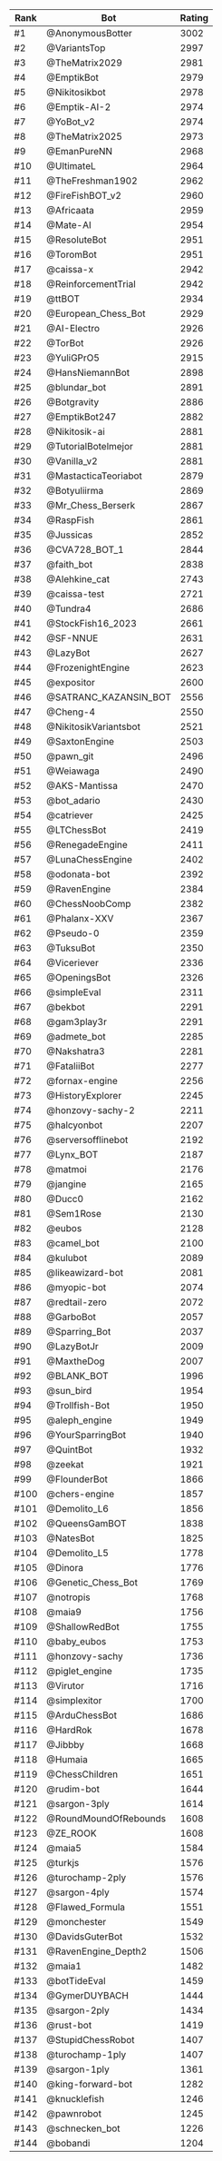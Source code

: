 Rank|Bot|Rating
---|---|---
#1|@AnonymousBotter|3002
#2|@VariantsTop|2997
#3|@TheMatrix2029|2981
#4|@EmptikBot|2979
#5|@Nikitosikbot|2978
#6|@Emptik-AI-2|2974
#7|@YoBot_v2|2974
#8|@TheMatrix2025|2973
#9|@EmanPureNN|2968
#10|@UltimateL|2964
#11|@TheFreshman1902|2962
#12|@FireFishBOT_v2|2960
#13|@Africaata|2959
#14|@Mate-AI|2954
#15|@ResoluteBot|2951
#16|@ToromBot|2951
#17|@caissa-x|2942
#18|@ReinforcementTrial|2942
#19|@ttBOT|2934
#20|@European_Chess_Bot|2929
#21|@AI-Electro|2926
#22|@TorBot|2926
#23|@YuliGPrO5|2915
#24|@HansNiemannBot|2898
#25|@blundar_bot|2891
#26|@Botgravity|2886
#27|@EmptikBot247|2882
#28|@Nikitosik-ai|2881
#29|@TutorialBotelmejor|2881
#30|@Vanilla_v2|2881
#31|@MastacticaTeoriabot|2879
#32|@Botyuliirma|2869
#33|@Mr_Chess_Berserk|2867
#34|@RaspFish|2861
#35|@Jussicas|2852
#36|@CVA728_BOT_1|2844
#37|@faith_bot|2838
#38|@Alehkine_cat|2743
#39|@caissa-test|2721
#40|@Tundra4|2686
#41|@StockFish16_2023|2661
#42|@SF-NNUE|2631
#43|@LazyBot|2627
#44|@FrozenightEngine|2623
#45|@expositor|2600
#46|@SATRANC_KAZANSIN_BOT|2556
#47|@Cheng-4|2550
#48|@NikitosikVariantsbot|2521
#49|@SaxtonEngine|2503
#50|@pawn_git|2496
#51|@Weiawaga|2490
#52|@AKS-Mantissa|2470
#53|@bot_adario|2430
#54|@catriever|2425
#55|@LTChessBot|2419
#56|@RenegadeEngine|2411
#57|@LunaChessEngine|2402
#58|@odonata-bot|2392
#59|@RavenEngine|2384
#60|@ChessNoobComp|2382
#61|@Phalanx-XXV|2367
#62|@Pseudo-0|2359
#63|@TuksuBot|2350
#64|@Viceriever|2336
#65|@OpeningsBot|2326
#66|@simpleEval|2311
#67|@bekbot|2291
#68|@gam3play3r|2291
#69|@admete_bot|2285
#70|@Nakshatra3|2281
#71|@FataliiBot|2277
#72|@fornax-engine|2256
#73|@HistoryExplorer|2245
#74|@honzovy-sachy-2|2211
#75|@halcyonbot|2207
#76|@serversofflinebot|2192
#77|@Lynx_BOT|2187
#78|@matmoi|2176
#79|@jangine|2165
#80|@Ducc0|2162
#81|@Sem1Rose|2130
#82|@eubos|2128
#83|@camel_bot|2100
#84|@kulubot|2089
#85|@likeawizard-bot|2081
#86|@myopic-bot|2074
#87|@redtail-zero|2072
#88|@GarboBot|2057
#89|@Sparring_Bot|2037
#90|@LazyBotJr|2009
#91|@MaxtheDog|2007
#92|@BLANK_BOT|1996
#93|@sun_bird|1954
#94|@Trollfish-Bot|1950
#95|@aleph_engine|1949
#96|@YourSparringBot|1940
#97|@QuintBot|1932
#98|@zeekat|1921
#99|@FlounderBot|1866
#100|@chers-engine|1857
#101|@Demolito_L6|1856
#102|@QueensGamBOT|1838
#103|@NatesBot|1825
#104|@Demolito_L5|1778
#105|@Dinora|1776
#106|@Genetic_Chess_Bot|1769
#107|@notropis|1768
#108|@maia9|1756
#109|@ShallowRedBot|1755
#110|@baby_eubos|1753
#111|@honzovy-sachy|1736
#112|@piglet_engine|1735
#113|@Virutor|1716
#114|@simplexitor|1700
#115|@ArduChessBot|1686
#116|@HardRok|1678
#117|@Jibbby|1668
#118|@Humaia|1665
#119|@ChessChildren|1651
#120|@rudim-bot|1644
#121|@sargon-3ply|1614
#122|@RoundMoundOfRebounds|1608
#123|@ZE_ROOK|1608
#124|@maia5|1584
#125|@turkjs|1576
#126|@turochamp-2ply|1576
#127|@sargon-4ply|1574
#128|@Flawed_Formula|1551
#129|@monchester|1549
#130|@DavidsGuterBot|1532
#131|@RavenEngine_Depth2|1506
#132|@maia1|1482
#133|@botTideEval|1459
#134|@GymerDUYBACH|1444
#135|@sargon-2ply|1434
#136|@rust-bot|1419
#137|@StupidChessRobot|1407
#138|@turochamp-1ply|1407
#139|@sargon-1ply|1361
#140|@king-forward-bot|1282
#141|@knucklefish|1246
#142|@pawnrobot|1245
#143|@schnecken_bot|1226
#144|@bobandi|1204
